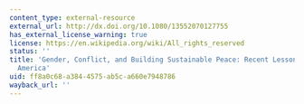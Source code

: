 ```yaml
---
content_type: external-resource
external_url: http://dx.doi.org/10.1080/13552070127755
has_external_license_warning: true
license: https://en.wikipedia.org/wiki/All_rights_reserved
status: ''
title: 'Gender, Conflict, and Building Sustainable Peace: Recent Lessons from Latin
  America'
uid: ff8a0c68-a384-4575-ab5c-a660e7948786
wayback_url: ''
---
```

